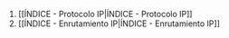 1. [[ÍNDICE - Protocolo IP|ÍNDICE - Protocolo IP]]
2. [[ÍNDICE - Enrutamiento IP|ÍNDICE - Enrutamiento IP]]
